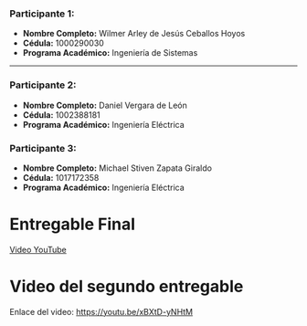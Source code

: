 ### Participante 1:

- **Nombre Completo:** Wilmer Arley de Jesús Ceballos Hoyos
- **Cédula:** 1000290030
- **Programa Académico:** Ingeniería de Sistemas
***

### Participante 2:
- **Nombre Completo:** Daniel Vergara de León
- **Cédula:** 1002388181
- **Programa Académico:** Ingeniería Eléctrica


### Participante 3:
- **Nombre Completo:** Michael Stiven Zapata Giraldo 
- **Cédula:** 1017172358
- **Programa Académico:** Ingeniería Eléctrica

# Entregable Final

[Video YouTube](https://youtu.be/A_3O4zVupwM)

# Video del segundo entregable 
Enlace del video:
https://youtu.be/xBXtD-yNHtM
